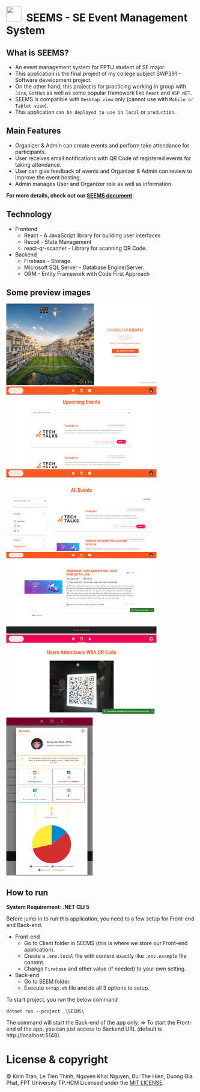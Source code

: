 # <img src="./docs/images/favicon.ico" width="40" height="40" />&nbsp; SEEMS - SE Event Management System

## What is SEEMS?
- An event management system for FPTU student of SE major.
- This application is the final project of my college subject SWP391 - 	Software development project.
- On the other hand, this project is for practicing working in group with `Jira`, `GitHub` as well as some popular framework like `React` and `ASP.NET`.
- SEEMS is compatible with `Desktop view` only (cannot use with `Mobile or Tablet view`).
- This application `can be deployed to use in local` or `production`.

## Main Features
- Organizer & Admin can create events and perform take attendance for participants.
- User receives email notifications with QR Code of registered events for taking attendance.
- User can give feedback of events and Organizer & Admin can review to improve the event hosting.
- Admin manages User and Organizer role as well as information.

**For more details, check out our [SEEMS document](./docs/SWP391-Document-SEEMS.pdf).**

## Technology
- Frontend
  - React - A JavaScript library for building user interfaces
  - Recoil - State Management
  - react-qr-scanner - Library for scanning QR Code.
- Backend
  - Firebase - Storage.
  - Microsoft SQL Server - Database Engine/Server.
  - ORM - Entity Framework with Code First Approach

## Some preview images
<img src="./docs/images/login.jpeg" width="400" height="217" />&nbsp;<img src="./docs/images/upcoming-events.png" width="400" height="217" />
<img src="./docs/images/all-events.png" width="400" height="217" />&nbsp;<img src="./docs/images/register-event.jpeg" width="400" height="217" />
<img src="./docs/images/take-attendance.png" width="400" height="217" />&nbsp;<img src="./docs/images/profile.png" width="230" height="420" />

## How to run
**System Requirement: .NET CLI 5**

Before jump in to run this application, you need to a few setup for Front-end and Back-end:
- Front-end
  - Go to Client folder in SEEMS (this is where we store our Front-end application).
  - Create a `.env.local` file with content exactly like `.env.example` file content.
  - Change `Firebase` and other value (if needed) to your own setting.
- Back-end
  - Go to SEEM folder.
  - Execute `setup.sh` file and do all 3 options to setup.

To start project, you run the below command
```
dotnet run --project .\SEEMS\
```

The command will start the Back-end of the app only.
=> To start the Front-end of the app, you can just access to Backend URL (default is http://localhost:5148).

# License & copyright

© Kirin Tran, Le Tien Thinh, Nguyen Khoi Nguyen, Bui The Hien, Duong Gia Phat, FPT University TP.HCM
Licensed under the [MIT LICENSE](LICENSE).

